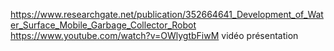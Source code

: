 https://www.researchgate.net/publication/352664641_Development_of_Water_Surface_Mobile_Garbage_Collector_Robot
https://www.youtube.com/watch?v=OWlygtbFiwM vidéo présentation

